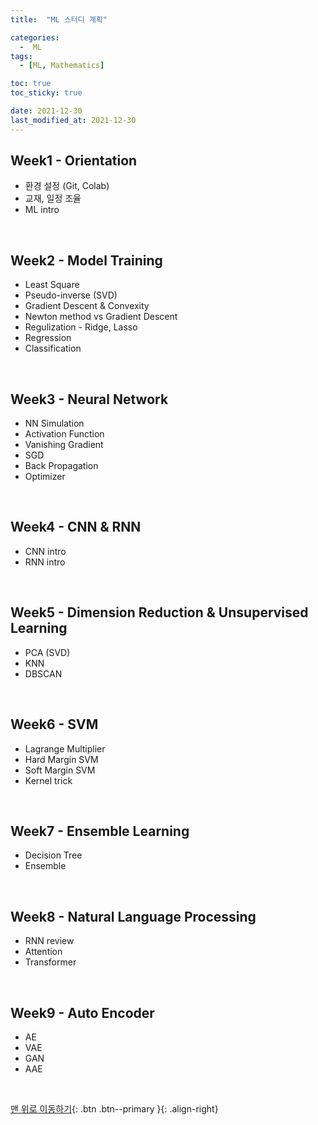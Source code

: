```yaml
---
title:  "ML 스터디 계획" 

categories:
  -  ML
tags:
  - [ML, Mathematics]

toc: true
toc_sticky: true

date: 2021-12-30
last_modified_at: 2021-12-30
---
```


## Week1 - Orientation
- 환경 설정 (Git, Colab)
- 교재, 일정 조율
- ML intro


<br>


## Week2 - Model Training
- Least Square
- Pseudo-inverse (SVD)
- Gradient Descent & Convexity
- Newton method vs Gradient Descent
- Regulization - Ridge, Lasso
- Regression
- Classification


<br>


## Week3 - Neural Network
- NN Simulation
- Activation Function
- Vanishing Gradient
- SGD
- Back Propagation
- Optimizer


<br>


## Week4 - CNN & RNN
- CNN intro
- RNN intro


<br>


## Week5 - Dimension Reduction & Unsupervised Learning
- PCA (SVD)
- KNN
- DBSCAN


<br>


## Week6 - SVM
- Lagrange Multiplier
- Hard Margin SVM
- Soft Margin SVM
- Kernel trick


<br>


## Week7 - Ensemble Learning
- Decision Tree
- Ensemble


<br>


## Week8 - Natural Language Processing
- RNN review
- Attention
- Transformer


<br>


## Week9 - Auto Encoder
- AE 
- VAE 
- GAN
- AAE


<br>


[맨 위로 이동하기](#){: .btn .btn--primary }{: .align-right}